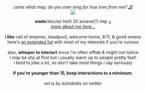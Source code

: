 <p align="center">
  <i>come what may, do you ever long for true love from me? <a href="https://www.youtube.com/watch?v=GMezwtB1oCU">♫</a></i><br>
<img src="https://cdn.discordapp.com/attachments/431499091269124117/1139912072747028561/awwwwww.png">
</p>

<p align="center">
  <b>wade</b>/doc/az he/it 20 aroace(?) intp <a href="https://pronouns.cc/@aziraphale">+</a>
  <br><i><a href="https://funny.straw.page">more about me here...</a></i><br><br>
<b>i like</b>
cell of empireo, deadpool, welcome home, 8:11, & good omens
<br>here's <a href="https://rentry.co/-spiderman">an extended list</a> with most of my interests if you're curious
<br><br>also, <b>whisper to interact</b> since i'm often offtab & might not notice
<br>i may be shy at first but i usually warm up to people pretty fast!
<br>i tend to joke a lot, so don't take most things i say seriously
<br><br><b>if you're younger than 15, keep interactions to a minimum.</b>
<br><br><i>art is by aziraballs on twitter</i>
</p>
